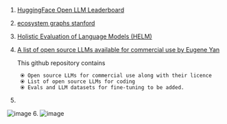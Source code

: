 1. [HuggingFace Open LLM Leaderboard](https://huggingface.co/spaces/HuggingFaceH4/open_llm_leaderboard)
2. [ecosystem graphs stanford](https://crfm.stanford.edu/ecosystem-graphs/index.html?mode=table)
3. [Holistic Evaluation of Language Models (HELM)](https://crfm.stanford.edu/helm/latest/?models=1)
4. [A list of open source LLMs available for commercial use by Eugene Yan](https://github.com/eugeneyan/open-llms)
     
     This github repository contains
     
        ⦿ Open source LLMs for commercial use along with their licence
        ⦿ List of open source LLMs for coding
        ⦿ Evals and LLM datasets for fine-tuning to be added.
5. 
![image](https://user-images.githubusercontent.com/13446418/236732476-89289ad9-f315-4823-b344-0ea78323746d.png)
6. 
![image](https://github.com/harirajeev/learn_LLMS/assets/13446418/d7d8d4fc-6f40-4c0e-b206-8bffd912a4b1)




